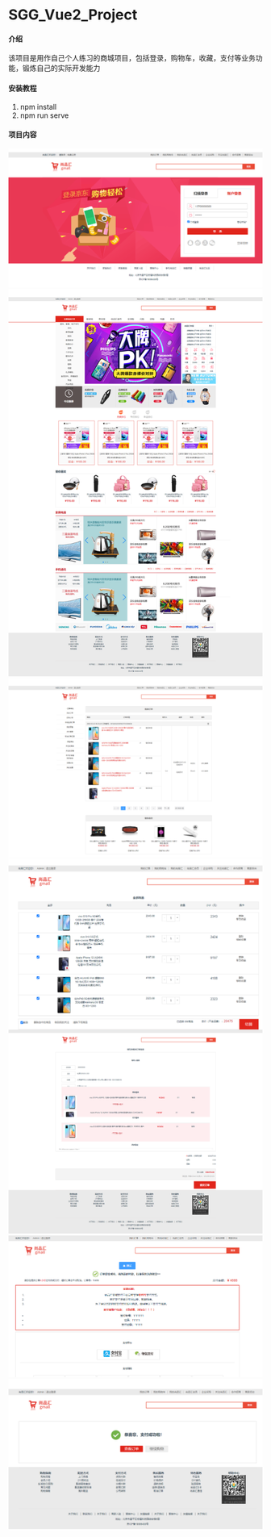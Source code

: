 # SGG_Vue2_Project

#### 介绍
该项目是用作自己个人练习的商城项目，包括登录，购物车，收藏，支付等业务功能，锻炼自己的实际开发能力


#### 安装教程

1. npm install
2. npm run serve

#### 项目内容
![输入图片说明](app/public/images/%E5%B0%9A%E5%93%81%E6%B1%87%E7%99%BB%E9%99%86%E9%A1%B5%E9%9D%A2.png)
![输入图片说明](app/public/images/%E5%95%86%E5%93%81%E4%BC%9A%E5%95%86%E5%9F%8E%E9%A1%B9%E7%9B%AE%E9%A6%96%E9%A1%B5.png)
![输入图片说明](app/public/images/%E8%B4%AD%E7%89%A9%E8%BD%A6.png)
![输入图片说明](app/public/images/%E8%BF%99%E6%89%8D%E6%98%AF%E8%B4%AD%E7%89%A9%E8%BD%A6.png)
![输入图片说明](app/public/images/%E6%8F%90%E4%BA%A4%E8%AE%A2%E5%8D%95%E9%A1%B5%E9%9D%A2.png)
![输入图片说明](app/public/images/%E6%94%AF%E4%BB%98.png)
![输入图片说明](app/public/images/%E6%94%AF%E4%BB%98%E6%88%90%E5%8A%9F.png)
